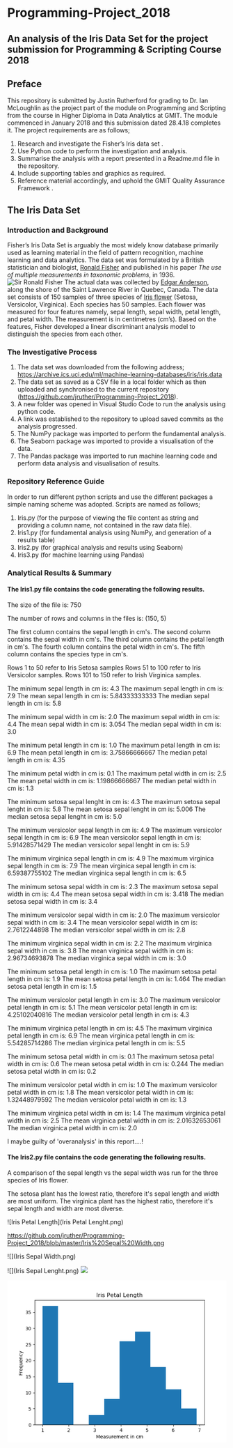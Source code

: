 # Programming-Project_2018
## An analysis of the Iris Data Set for the project submission for Programming & Scripting Course 2018

 
## Preface
This repository is submitted by Justin Rutherford for grading to Dr. Ian McLoughlin as the project part of the module on Programming and Scripting from the course in Higher Diploma in Data Analytics at GMIT.  The module commenced in January 2018 and this submission dated 28.4.18 completes it.
The project requirements are as follows;
1.	Research and investigate the Fisher’s Iris data set .
2.	Use Python code to perform the investigation and analysis.
3.	Summarise the analysis with a report presented in a Readme.md file in the repository.
4.	Include supporting tables and graphics as required.
5.	Reference material accordingly, and uphold the GMIT Quality Assurance Framework .

## The Iris Data Set
### Introduction and Background
Fisher’s Iris Data Set is arguably the most widely know database primarily used as learning material in the field of pattern recognition, machine learning and data analytics.
The data set was formulated by a British statistician and biologist, [Ronald Fisher](https://en.wikipedia.org/wiki/Ronald_Fisher) and published in his paper *The use of multiple measurements in taxonomic problems*, in 1936. ![Sir Ronald Fisher](https://upload.wikimedia.org/wikipedia/commons/thumb/4/46/R._A._Fischer.jpg/220px-R._A._Fischer.jpg) 
The actual data was collected by [Edgar Anderson](https://en.wikipedia.org/wiki/Edgar_Anderson), along the shore of the Saint Lawrence River in Quebec, Canada.
The data set consists of 150 samples of three species of [Iris flower](https://en.wikipedia.org/wiki/Iris_(plant)) (Setosa, Versicolor, Virginica).  Each species has 50 samples.  Each flower was measured for four features namely, sepal length, sepal width, petal length, and petal width.  The measurement is in centimetres (cm’s).  Based on the features, Fisher developed a linear discriminant analysis model to distinguish the species from each other. 

### The Investigative Process
1.	The data set was downloaded from the following address; https://archive.ics.uci.edu/ml/machine-learning-databases/iris/iris.data
2.	The data set as saved as a CSV file in a local folder which as then uploaded and synchronised  to the current repository (https://github.com/jruther/Programming-Project_2018).
3.	A new folder was opened in Visual Studio Code to run the analysis using python code.
4.	A link was established to the repository to upload saved commits as the analysis progressed.
5.	The NumPy package was imported to perform the fundamental analysis.
6.	The Seaborn package was imported to provide a visualisation of the data.
7.	The Pandas package was imported to run machine learning code and perform data analysis and visualisation of results.

### Repository Reference Guide
In order to run different python scripts and use the different packages a simple naming scheme was adopted.  Scripts are named as follows;
1.	Iris.py (for the purpose of viewing the file content as string and providing a column name, not contained in the raw data file).
2.	Iris1.py (for fundamental analysis using NumPy, and generation of a results table)
3.	Iris2.py (for graphical analysis and results using Seaborn)
4.	Iris3.py (for machine learning using Pandas)

### Analytical Results & Summary
#### The Iris1.py file contains the code generating the following results.

The size of the file is: 750

The number of rows and columns in the files is: (150, 5)

The first column contains the sepal length in cm's.
The second column contains the sepal width in cm's.
The third column contains the petal length in cm's.
The fourth column contains the petal width in cm's.
The fifth column contains the species type in cm's.

Rows 1 to 50 refer to Iris Setosa samples
Rows 51 to 100 refer to Iris Versicolor samples.
Rows 101 to 150 refer to Irish Virginica samples.

The minimum sepal length in cm is: 4.3
The maximum sepal length in cm is: 7.9
The mean sepal length in cm is: 5.84333333333
The median sepal length in cm is: 5.8

The minimum sepal width in cm is: 2.0
The maximum sepal width in cm is: 4.4
The mean sepal width in cm is: 3.054
The median sepal width in cm is: 3.0

The minimum petal length in cm is: 1.0
The maximum petal length in cm is: 6.9
The mean petal length in cm is: 3.75866666667
The median petal length in cm is: 4.35

The minimum petal width in cm is: 0.1
The maximum petal width in cm is: 2.5
The mean petal width in cm is: 1.19866666667
The median petal width in cm is: 1.3

The minimum setosa sepal lenght in cm is: 4.3
The maximum setosa sepal lenght in cm is: 5.8
The mean setosa sepal lenght in cm is: 5.006
The median setosa sepal lenght in cm is: 5.0

The minimum versicolor sepal length in cm is: 4.9
The maximum versicolor sepal length in cm is: 6.9
The mean versicolor sepal length in cm is: 5.91428571429
The median versicolor sepal lenght in cm is: 5.9

The minimum virginica sepal length in cm is: 4.9
The maximum virginica sepal length in cm is: 7.9
The mean virginica sepal length in cm is: 6.59387755102
The median virginica sepal length in cm is: 6.5

The minimum setosa sepal width in cm is: 2.3
The maximum setosa sepal width in cm is: 4.4
The mean setosa sepal width in cm is: 3.418
The median setosa sepal width in cm is: 3.4

The minimum versicolor sepal width in cm is: 2.0
The maximum versicolor sepal width in cm is: 3.4
The mean versicolor sepal width in cm is: 2.7612244898
The median versicolor sepal width in cm is: 2.8

The minimum virginica sepal width in cm is: 2.2
The maximum virginica sepal width in cm is: 3.8
The mean virginica sepal width in cm is: 2.96734693878
The median virginica sepal width in cm is: 3.0

The minimum setosa petal length in cm is: 1.0
The maximum setosa petal length in cm is: 1.9
The mean setosa petal length in cm is: 1.464
The median setosa petal length in cm is: 1.5

The minimum versicolor petal length in cm is: 3.0
The maximum versicolor petal length in cm is: 5.1
The mean versicolor petal length in cm is: 4.25102040816
The median versicolor petal length in cm is: 4.3

The minimum virginica petal length in cm is: 4.5
The maximum virginica petal length in cm is: 6.9
The mean virginica petal length in cm is: 5.54285714286
The median virginica petal length in cm is: 5.5

The minimum setosa petal width in cm is: 0.1
The maximum setosa petal width in cm is: 0.6
The mean setosa petal width in cm is: 0.244
The median setosa petal width in cm is: 0.2

The minimum versicolor petal width in cm is: 1.0
The maximum versicolor petal width in cm is: 1.8
The mean versicolor petal width in cm is: 1.32448979592
The median versicolor petal width in cm is: 1.3

The minimum virginica petal width in cm is: 1.4
The maximum virginica petal width in cm is: 2.5
The mean virginica petal width in cm is: 2.01632653061
The median virginica petal width in cm is: 2.0

I maybe guilty of 'overanalysis' in this report....!

#### The Iris2.py file contains the code generating the following results.

A comparison of the sepal length vs the sepal width was run for the three species of Iris flower.

The setosa plant has the lowest ratio, therefore it's sepal length and width are most uniform.
The virginica plant has the highest ratio, therefore it's sepal length and width are most diverse.

![Iris Petal Length](Iris Petal Lenght.png)


https://github.com/jruther/Programming-Project_2018/blob/master/Iris%20Sepal%20Width.png

![](Iris Sepal Width.png)

![](Iris Sepal Lenght.png)
![](Iris_Sepal_Width.png)

![Iris Petal Length](https://github.com/jruther/Programming-Project_2018/blob/master/Iris%20Petal%20Lenght.png)

